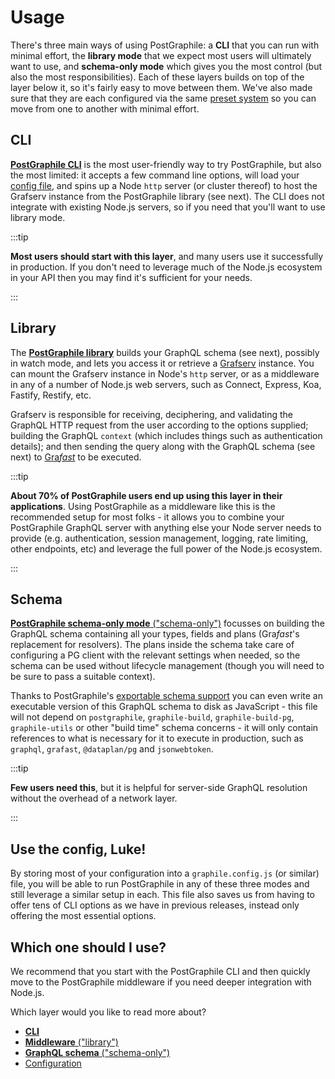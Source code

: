 # Usage

There's three main ways of using PostGraphile: a **CLI** that you can run with
minimal effort, the **library mode** that we expect most users will ultimately
want to use, and **schema-only mode** which gives you the most control (but
also the most responsibilities). Each of these layers builds on top of the
layer below it, so it's fairly easy to move between them. We've also made sure
that they are each configured via the same [preset
system](./usage/configuration) so you can move from one to another with minimal
effort.

## CLI

[**PostGraphile CLI**](./usage-cli.mdx) is the most user-friendly way to try
PostGraphile, but also the most limited: it accepts a few command line options,
will load your [config file][], and spins up a Node `http` server (or cluster
thereof) to host the Grafserv instance from the PostGraphile library (see
next). The CLI does not integrate with existing Node.js servers, so if you need
that you'll want to use library mode.

:::tip

**Most users should start with this layer**, and many users use it successfully
in production. If you don't need to leverage much of the Node.js ecosystem in
your API then you may find it's sufficient for your needs.

:::

## Library

The [**PostGraphile library**](./usage-library.md) builds your GraphQL schema (see
next), possibly in watch mode, and lets you access it or retrieve a [Grafserv][]
instance. You can mount the Grafserv instance in Node's `http` server, or as a
middleware in any of a number of Node.js web servers, such as Connect, Express,
Koa, Fastify, Restify, etc.

Grafserv is responsible for receiving, deciphering, and validating the GraphQL
HTTP request from the user according to the options supplied; building the
GraphQL `context` (which includes things such as authentication details); and
then sending the query along with the GraphQL schema (see next) to [Gra*fast*][]
to be executed.

:::tip

**About 70% of PostGraphile users end up using this layer in their
applications**. Using PostGraphile as a middleware like this is the recommended
setup for most folks - it allows you to combine your PostGraphile GraphQL server
with anything else your Node server needs to provide (e.g. authentication,
session management, logging, rate limiting, other endpoints, etc) and leverage
the full power of the Node.js ecosystem.

:::

## Schema

[**PostGraphile schema-only mode** ("schema-only")](./usage-schema.md) focusses
on building the GraphQL schema containing all your types, fields and plans
(Gra*fast*'s replacement for resolvers). The plans inside the schema take care
of configuring a PG client with the relevant settings when needed, so the
schema can be used without lifecycle management (though you will need to be
sure to pass a suitable context).

Thanks to PostGraphile's [exportable schema support](./exporting-schema.md) you
can even write an executable version of this GraphQL schema to disk as JavaScript -
this file will not depend on `postgraphile`, `graphile-build`,
`graphile-build-pg`, `graphile-utils` or other "build time" schema concerns -
it will only contain references to what is necessary for it to execute in
production, such as `graphql`, `grafast`, `@dataplan/pg` and `jsonwebtoken`.

:::tip

**Few users need this**, but it is helpful for server-side GraphQL resolution
without the overhead of a network layer.

:::

## Use the config, Luke!

By storing most of your configuration into a `graphile.config.js` (or similar)
file, you will be able to run PostGraphile in any of these three modes and
still leverage a similar setup in each. This file also saves us from having to
offer tens of CLI options as we have in previous releases, instead only
offering the most essential options.

## Which one should I use?

We recommend that you start with the PostGraphile CLI and then quickly move to
the PostGraphile middleware if you need deeper integration with Node.js.

Which layer would you like to read more about?

- [**CLI**](./usage-cli.mdx)
- [**Middleware** ("library")](./usage-library.md)
- [**GraphQL schema** ("schema-only")](./usage-schema.md)
- [Configuration](./config.mdx)

[config file]: ./config.mdx
[grafserv]: https://grafast.org/grafserv
[grafast]: https://grafast.org/grafast
[gra*fast*]: https://grafast.org/grafast
